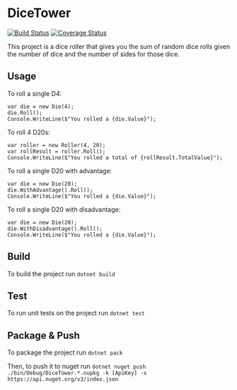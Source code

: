 # DiceTower
[![Build Status](https://travis-ci.com/zmckinnon/dice-tower.svg?branch=master)](https://travis-ci.com/zmckinnon/dice-tower)
[![Coverage Status](https://coveralls.io/repos/github/zmckinnon/dice-tower/badge.svg?branch=master)](https://coveralls.io/github/zmckinnon/dice-tower?branch=master)

This project is a dice roller that gives you the sum of random dice rolls given the number of dice and the number of sides for those dice.

## Usage

To roll a single D4:
```
var die = new Die(4);
die.Roll();
Console.WriteLine($"You rolled a {die.Value}");
```

To roll 4 D20s:
```
var roller = new Roller(4, 20);
var rollResult = roller.Roll();
Console.WriteLine($"You rolled a total of {rollResult.TotalValue}");
```

To roll a single D20 with advantage:
```
var die = new Die(20);
die.WithAdvantage().Roll();
Console.WriteLine($"You rolled a {die.Value}");
```

To roll a single D20 with disadvantage:
```
var die = new Die(20);
die.WithDisadvantage().Roll();
Console.WriteLine($"You rolled a {die.Value}");
```

## Build

To build the project run `dotnet build`

## Test

To run unit tests on the project run `dotnet test`

## Package & Push

To package the project run `dotnet pack`

Then, to push it to nuget run `dotnet nuget push ./bin/Debug/DiceTower.*.nupkg -k [ApiKey] -s https://api.nuget.org/v3/index.json`

